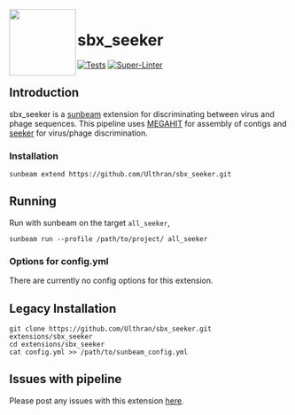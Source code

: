 <img src="https://github.com/sunbeam-labs/sunbeam/blob/stable/docs/images/sunbeam_logo.gif" width=120, height=120 align="left" />

# sbx_seeker

<!-- Badges start -->
[![Tests](https://github.com/Ulthran/sbx_seeker/actions/workflows/tests.yml/badge.svg)](https://github.com/Ulthran/sbx_seeker/actions/workflows/tests.yml)
[![Super-Linter](https://github.com/Ulthran/sbx_seeker/actions/workflows/linters.yml/badge.svg)](https://github.com/Ulthran/sbx_seeker/actions/workflows/linters.yml)
<!-- Badges end -->


## Introduction

sbx_seeker is a [sunbeam](https://github.com/sunbeam-labs/sunbeam) extension for discriminating between virus and phage sequences. This pipeline uses [MEGAHIT](https://github.com/voutcn/megahit) for assembly of contigs and [seeker](https://github.com/gussow/seeker) for virus/phage discrimination.

### Installation

```
sunbeam extend https://github.com/Ulthran/sbx_seeker.git
```

## Running

Run with sunbeam on the target `all_seeker`,

```
sunbeam run --profile /path/to/project/ all_seeker
```

### Options for config.yml

There are currently no config options for this extension.

## Legacy Installation

```
git clone https://github.com/Ulthran/sbx_seeker.git extensions/sbx_seeker
cd extensions/sbx_seeker
cat config.yml >> /path/to/sunbeam_config.yml
```

## Issues with pipeline

Please post any issues with this extension [here](https://github.com/Ulthran/sbx_seeker/issues).

